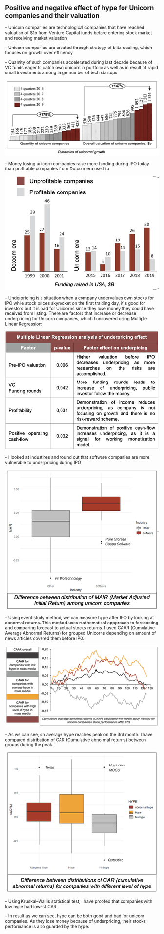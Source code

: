 ## Positive and negative effect of hype for Unicorn companies and their valuation
<p>- Unicorn companies are technological companies that have reached valuation of $1b from Venture Capital funds before entering stock market and receiving market valuation <p>
<p>- Unicorn companies are created through strategy of blitz-scaling, which focuses on growth over efficency<p>
<p>- Quantity of such companies accelerated during last decade because of VC funds eager to catch own unicorn in portfolio as well as in result of rapid small investments among large number of tech startups<p>
  
![alt text](https://github.com/Denis1gn/portfolio/blob/main/Researches%20and%20presentations/unicorns%20visualization/Number%20of%20companies.png)
  
<p>- Money losing unicorn companies raise more funding during IPO today than profitable companies from Dotcom era used to<p>
  
![alt text](https://github.com/Denis1gn/portfolio/blob/main/Researches%20and%20presentations/unicorns%20visualization/Quantity.png)
 
  
<p>- Underpricing is a situation when a company undervalues own stocks for IPO while stock prices skyrocket on the first traiding day, it's good for investors but it is bad for Unicorns since they lose money they could have received from listing. There are factors that increase or decrease underpricing for Unicorn companies, which I uncovered using Multiple Linear Regression: <p>

![alt text](https://github.com/Denis1gn/portfolio/blob/main/Researches%20and%20presentations/unicorns%20visualization/regressionunderpricing.png)

<p>- I looked at industires and found out that software companies are more vulnerable to underpricing during IPO<p>

![alt text](https://github.com/Denis1gn/portfolio/blob/main/Researches%20and%20presentations/unicorns%20visualization/software.png)


<p>- Using event study method, we can measure hype after IPO by looking at abnormal returns. This method uses mathematical appproach to forecasting and comparing forecast to actual stocks returns. I used CAAR (Cumulative Average Abnormal Returns) for grouped Unicorns depending on amount of news articles covered them before IPO.<p>

![alt text](https://github.com/Denis1gn/portfolio/blob/main/Researches%20and%20presentations/unicorns%20visualization/CAAR.png)

<p>- As we can see, on average hype reaches peak on the 3rd month. I have compared distribution of CAR (Cumulative abnormal returns) between groups during the peak<p>
  
![alt text](https://github.com/Denis1gn/portfolio/blob/main/Researches%20and%20presentations/unicorns%20visualization/distributions.png)
  
<p>- Using Kruskal–Wallis statistical test, I have proofed that companies with low hype had lowest CAR<p>

  
<p>- In result as we can see, hype can be both good and bad for unicorn companies. As they lose money because of underpricing, their stocks performance is also guarded by the hype. <p>




  

